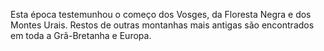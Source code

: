 ﻿Esta época testemunhou o começo dos Vosges, da Floresta Negra e dos Montes Urais. Restos de outras montanhas mais antigas são encontrados em toda a Grã-Bretanha e Europa.